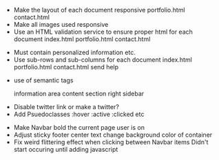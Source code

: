 <!-- * Create three files
    index.html
    portfolio.html
    contact.html -->

<!-- - Add bootstrap link in each file header tag -->
<!-- index.html
portfolio.html
contact.html -->
<!-- - Add a consistent navbar to each document
  index.html
  portfolio.html
  contact.html -->

- Make the layout of each document responsive
    <!-- index.html -->
  portfolio.html
  contact.html
- Make all images used responsive
- Use an HTML validation service to ensure proper html for each document
index.html
portfolio.html
contact.html
<!-- - README file with accurate description of project -->
- Must contain personalized information
    <!-- bio
    name
    images -->
  <!-- links to social media -->
  etc.
  <!-- - Make a sticky footer for each document
    index.html
    portfolio.html
    contact.html -->
- Use sub-rows and sub-columns for each document
  index.html
  portfolio.html
  contact.html
  send help

* use of semantic tags
    <!-- nav -->

  information area
  content section
  right sidebar
    <!-- footer -->

<!-- * Make the Navbar social media links open in different tabs -->
<!-- * Make the link say what they are
  github link is a hyperlinked text "github" -->

- Disable twitter link or make a twitter?
- Add Psuedoclasses
:hover
:active
:clicked
etc
<!-- * Fix drop down -->
- Make Navbar bold the current page user is on
- Adjust sticky footer
  center text
  change background color of container
- Fix weird flittering effect when clicking between Navbar items
Didn't start occuring until adding javascript
<!-- * on mobile, without a top margin of 250px, the text wraps to the right of the image, but when adding that margin, it no longer wraps around the image on larger screens -->
